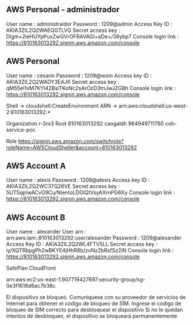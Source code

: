 
## AWS Personal - administrador
User name : administraidor
Password : 1209@admin
Access Key ID : AKIA3ZIL2Q2WAEQGTLVG
Secret access key : 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
Console login link : https://810163013292.signin.aws.amazon.com/console

## AWS Personal
User name : cesarin
Password : 1209@wom
Access key ID : AKIA3ZIL2Q2WADY3EAJ6
Secret access key : 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
Console login link : https://810163013292.signin.aws.amazon.com/console


Shell -> cloudshell:CreateEnvironment
ARN -> arn:aws:cloudshell:us-west-2:810163013292:*


Organization 
r-3ro3 Root
	810163013292 caogaldh
	964949711765 coh-service-poc

Role 
https://signin.aws.amazon.com/switchrole?roleName=AWSCloudSheller&account=810163013292


## AWS Account A
User name : alexis
Password : 1209@alexis
Access key ID  : AKIA3ZIL2Q2WC37Q26VE
Secret access key : 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
Console login link : https://810163013292.signin.aws.amazon.com/console

## AWS Account B
User name : alexander 
User arn : arn:aws:iam::810163013292:user/alexander
Password : 1209@alexander
Access Key ID :  AKIA3ZIL2Q2WL4FTV5LL
Secret access key : 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
Console login link : https://810163013292.signin.aws.amazon.com/console


SafePlan CloudFront 



arn:aws:ec2:us-east-1:907719427697:security-group/sg-0e3f1618d6ac7b38c


El dispositivo se bloqueó. Comuníquese con su proveedor de servicios de Internet para obtener el código de bloqueo de SIM. Ingrese el código de bloqueo de SIM correcto para desbloquear el dispositivo Si no le quedan intentos de desbloqueo, el dispositivo se bloqueará permanentemente